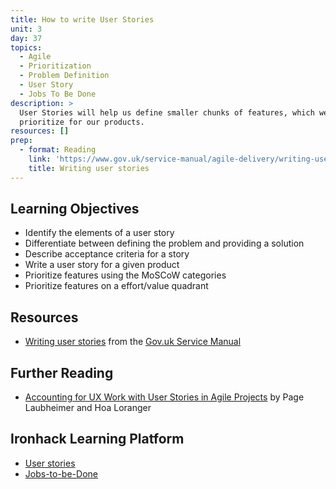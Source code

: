 ```yaml
---
title: How to write User Stories
unit: 3
day: 37
topics:
  - Agile
  - Prioritization
  - Problem Definition
  - User Story
  - Jobs To Be Done
description: >
  User Stories will help us define smaller chunks of features, which we can then
  prioritize for our products.
resources: []
prep:
  - format: Reading
    link: 'https://www.gov.uk/service-manual/agile-delivery/writing-user-stories'
    title: Writing user stories
---
```


Learning Objectives
-------------------

- Identify the elements of a user story
- Differentiate between defining the problem and providing a solution
- Describe acceptance criteria for a story
- Write a user story for a given product
- Prioritize features using the MoSCoW categories
- Prioritize features on a effort/value quadrant


Resources
---------

- [Writing user stories](https://www.gov.uk/service-manual/agile-delivery/writing-user-stories) from the [Gov.uk Service Manual](https://www.gov.uk/service-manual)


Further Reading
---------------

- [Accounting for UX Work with User Stories in Agile Projects](https://www.nngroup.com/articles/ux-user-stories/) by Page Laubheimer and Hoa Loranger


Ironhack Learning Platform
--------------------------

- [User stories](http://learn.ironhack.com/#/learning_unit/7083)
- [Jobs-to-be-Done](http://learn.ironhack.com/#/learning_unit/7067)
